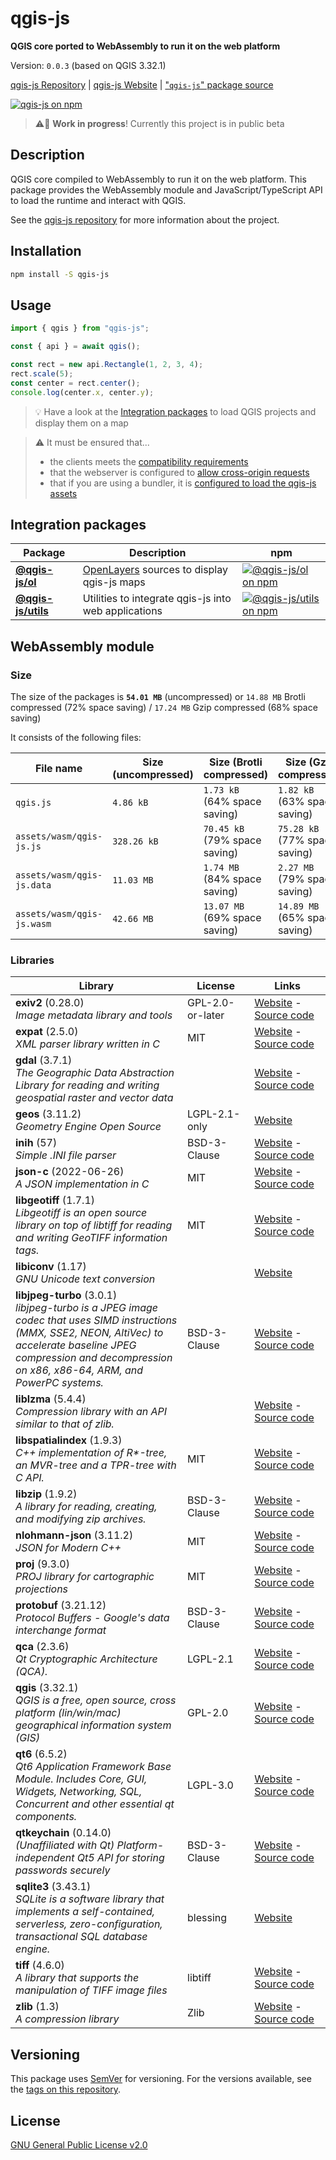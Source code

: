 # qgis-js

**QGIS core ported to WebAssembly to run it on the web platform**

Version: `0.0.3` (based on QGIS 3.32.1)

[qgis-js Repository](https://github.com/qgis/qgis-js) | [qgis-js Website](https://qgis.github.io/qgis-js) | ["`qgis-js`" package source](https://github.com/qgis/qgis-js/tree/main/packages/qgis-js)

[![qgis-js on npm](https://img.shields.io/npm/v/qgis-js)](https://www.npmjs.com/package/qgis-js)

> ⚠️🧪 **Work in progress**! Currently this project is in public beta

## Description

QGIS core compiled to WebAssembly to run it on the web platform. This package provides the WebAssembly module and JavaScript/TypeScript API to load the runtime and interact with QGIS.

See the [qgis-js repository](https://github.com/qgis/qgis-js) for more information about the project.

## Installation

```bash
npm install -S qgis-js
```

## Usage

```js
import { qgis } from "qgis-js";

const { api } = await qgis();

const rect = new api.Rectangle(1, 2, 3, 4);
rect.scale(5);
const center = rect.center();
console.log(center.x, center.y);
```

> 💡 Have a look at the [Integration packages](#integration-packages) to load QGIS projects and display them on a map

> ⚠️ It must be ensured that...
>
> - the clients meets the [compatibility requirements](https://github.com/qgis/qgis-js/blob/main/docs/compatibility.md)
> - that the webserver is configured to [allow cross-origin requests](https://developer.mozilla.org/en-US/docs/Web/HTTP/CORS)
> - that if you are using a bundler, it is [configured to load the qgis-js assets](https://github.com/qgis/qgis-js/blob/main/docs/bundling.md)

## Integration packages

| Package                                                  | Description                                                           | npm                                                                                                                   |
| -------------------------------------------------------- | --------------------------------------------------------------------- | --------------------------------------------------------------------------------------------------------------------- |
| **[@qgis-js/ol](./packages/qgis-js-ol/README.md)**       | [OpenLayers](https://openlayers.org/) sources to display qgis-js maps | [![@qgis-js/ol on npm](https://img.shields.io/npm/v/@qgis-js/ol)](https://www.npmjs.com/package/@qgis-js/ol)          |
| **[@qgis-js/utils](./packages/qgis-js-utils/README.md)** | Utilities to integrate qgis-js into web applications                  | [![@qgis-js/utils on npm](https://img.shields.io/npm/v/@qgis-js/utils)](https://www.npmjs.com/package/@qgis-js/utils) |

## WebAssembly module

### Size

<!--NOTE: this can be generated with "./qgis-js.ts size -o markdown"-->

The size of the packages is **`54.01 MB`** (uncompressed) or `14.88 MB` Brotli compressed (72% space saving) / `17.24 MB` Gzip compressed (68% space saving)

It consists of the following files:

| File name                  | Size (uncompressed) | Size (Brotli compressed)      | Size (Gzip compressed)        |
| -------------------------- | ------------------- | ----------------------------- | ----------------------------- |
| `qgis.js`                  | `4.86 kB`           | `1.73 kB` (64% space saving)  | `1.82 kB` (63% space saving)  |
| `assets/wasm/qgis-js.js`   | `328.26 kB`         | `70.45 kB` (79% space saving) | `75.28 kB` (77% space saving) |
| `assets/wasm/qgis-js.data` | `11.03 MB`          | `1.74 MB` (84% space saving)  | `2.27 MB` (79% space saving)  |
| `assets/wasm/qgis-js.wasm` | `42.66 MB`          | `13.07 MB` (69% space saving) | `14.89 MB` (65% space saving) |

### Libraries

<!--NOTE: this can be generated with "./qgis-js.ts libs -o markdown"-->

| Library                                                                                                                                                                                                                                                     | License          | Links                                                                                                                     |
| ----------------------------------------------------------------------------------------------------------------------------------------------------------------------------------------------------------------------------------------------------------- | ---------------- | ------------------------------------------------------------------------------------------------------------------------- |
| **exiv2** (0.28.0)<br /><div style="max-width:30em">_Image metadata library and tools_                                                                                                                                                                      | GPL-2.0-or-later | [Website](https://exiv2.org) - [Source code](https://github.com/Exiv2/exiv2)                                              |
| **expat** (2.5.0)<br /><div style="max-width:30em">_XML parser library written in C_                                                                                                                                                                        | MIT              | [Website](https://github.com/libexpat/libexpat) - [Source code](https://github.com/libexpat/libexpat)                     |
| **gdal** (3.7.1)<br /><div style="max-width:30em">_The Geographic Data Abstraction Library for reading and writing geospatial raster and vector data_                                                                                                       |                  | [Website](https://gdal.org) - [Source code](https://github.com/OSGeo/gdal)                                                |
| **geos** (3.11.2)<br /><div style="max-width:30em">_Geometry Engine Open Source_                                                                                                                                                                            | LGPL-2.1-only    | [Website](https://libgeos.org/)                                                                                           |
| **inih** (57)<br /><div style="max-width:30em">_Simple .INI file parser_                                                                                                                                                                                    | BSD-3-Clause     | [Website](https://github.com/benhoyt/inih) - [Source code](https://github.com/benhoyt/inih)                               |
| **json-c** (2022-06-26)<br /><div style="max-width:30em">_A JSON implementation in C_                                                                                                                                                                       | MIT              | [Website](https://github.com/json-c/json-c) - [Source code](https://github.com/json-c/json-c)                             |
| **libgeotiff** (1.7.1)<br /><div style="max-width:30em">_Libgeotiff is an open source library on top of libtiff for reading and writing GeoTIFF information tags._                                                                                          | MIT              | [Website](https://github.com/OSGeo/libgeotiff) - [Source code](https://github.com/OSGeo/libgeotiff)                       |
| **libiconv** (1.17)<br /><div style="max-width:30em">_GNU Unicode text conversion_                                                                                                                                                                          |                  | [Website](https://www.gnu.org/software/libiconv/)                                                                         |
| **libjpeg-turbo** (3.0.1)<br /><div style="max-width:30em">_libjpeg-turbo is a JPEG image codec that uses SIMD instructions (MMX, SSE2, NEON, AltiVec) to accelerate baseline JPEG compression and decompression on x86, x86-64, ARM, and PowerPC systems._ | BSD-3-Clause     | [Website](https://github.com/libjpeg-turbo/libjpeg-turbo) - [Source code](https://github.com/libjpeg-turbo/libjpeg-turbo) |
| **liblzma** (5.4.4)<br /><div style="max-width:30em">_Compression library with an API similar to that of zlib._                                                                                                                                             |                  | [Website](https://tukaani.org/xz/) - [Source code](https://github.com/tukaani-project/xz)                                 |
| **libspatialindex** (1.9.3)<br /><div style="max-width:30em">_C++ implementation of R\*-tree, an MVR-tree and a TPR-tree with C API._                                                                                                                       | MIT              | [Website](http://libspatialindex.github.com) - [Source code](https://github.com/libspatialindex/libspatialindex)          |
| **libzip** (1.9.2)<br /><div style="max-width:30em">_A library for reading, creating, and modifying zip archives._                                                                                                                                          | BSD-3-Clause     | [Website](https://github.com/nih-at/libzip) - [Source code](https://github.com/nih-at/libzip)                             |
| **nlohmann-json** (3.11.2)<br /><div style="max-width:30em">_JSON for Modern C++_                                                                                                                                                                           | MIT              | [Website](https://github.com/nlohmann/json) - [Source code](https://github.com/nlohmann/json)                             |
| **proj** (9.3.0)<br /><div style="max-width:30em">_PROJ library for cartographic projections_                                                                                                                                                               | MIT              | [Website](https://proj.org/) - [Source code](https://github.com/OSGeo/PROJ)                                               |
| **protobuf** (3.21.12)<br /><div style="max-width:30em">_Protocol Buffers - Google's data interchange format_                                                                                                                                               | BSD-3-Clause     | [Website](https://github.com/protocolbuffers/protobuf) - [Source code](https://github.com/protocolbuffers/protobuf)       |
| **qca** (2.3.6)<br /><div style="max-width:30em">_Qt Cryptographic Architecture (QCA)._                                                                                                                                                                     | LGPL-2.1         | [Website](https://userbase.kde.org/QCA) - [Source code](https://github.com/KDE/qca)                                       |
| **qgis** (3.32.1)<br /><div style="max-width:30em">_QGIS is a free, open source, cross platform (lin/win/mac) geographical information system (GIS)_                                                                                                        | GPL-2.0          | [Website](https://www.qgis.org/) - [Source code](https://github.com/qgis/QGIS)                                            |
| **qt6** (6.5.2)<br /><div style="max-width:30em">_Qt6 Application Framework Base Module. Includes Core, GUI, Widgets, Networking, SQL, Concurrent and other essential qt components._                                                                       | LGPL-3.0         | [Website](https://www.qt.io/) - [Source code](https://github.com/qt/qtbase)                                               |
| **qtkeychain** (0.14.0)<br /><div style="max-width:30em">_(Unaffiliated with Qt) Platform-independent Qt5 API for storing passwords securely_                                                                                                               | BSD-3-Clause     | [Website](https://github.com/frankosterfeld/qtkeychain) - [Source code](https://github.com/frankosterfeld/qtkeychain)     |
| **sqlite3** (3.43.1)<br /><div style="max-width:30em">_SQLite is a software library that implements a self-contained, serverless, zero-configuration, transactional SQL database engine._                                                                   | blessing         | [Website](https://sqlite.org/)                                                                                            |
| **tiff** (4.6.0)<br /><div style="max-width:30em">_A library that supports the manipulation of TIFF image files_                                                                                                                                            | libtiff          | [Website](https://libtiff.gitlab.io/libtiff/) - [Source code](https://gitlab.com/libtiff/libtiff)                         |
| **zlib** (1.3)<br /><div style="max-width:30em">_A compression library_                                                                                                                                                                                     | Zlib             | [Website](https://www.zlib.net/) - [Source code](https://github.com/madler/zlib)                                          |

## Versioning

This package uses [SemVer](http://semver.org/) for versioning. For the versions available, see the [tags on this repository](https://github.com/qgis/qgis-js/tags).

## License

[GNU General Public License v2.0](https://github.com/qgis/qgis-js/blob/main/LICENSE)
